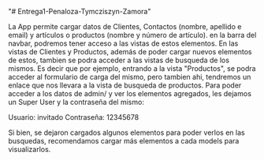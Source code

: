 "# Entrega1-Penaloza-Tymcziszyn-Zamora" 

La App permite cargar datos de Clientes, Contactos (nombre, apellido e email) y
artículos o productos (nombre y número de artículo). en la barra del navbar, podremos 
tener acceso a las vistas de estos elementos.
En las vistas de Clientes y Productos, además de poder cargar nuevos elementos de 
estos, tambien se podra acceder a las vistas de busqueda de los mismos. Es decir
que por ejemplo, entrando a la vista "Productos", se podra acceder al formulario
de carga del mismo, pero tambien ahi, tendremos un enlace que nos llevara a la 
vista de busqueda de productos.
Para poder acceder a los datos de admin/ y ver los elementos agregados,
les dejamos un Super User y la contraseña del mismo: 

Usuario: invitado
Contraseña: 12345678

Si bien, se dejaron cargados algunos elementos para poder verlos en las busquedas,
recomendamos cargar más elementos a cada models para visualizarlos.
